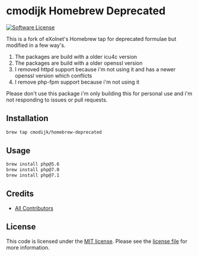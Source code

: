 # cmodijk Homebrew Deprecated

[![Software License](https://img.shields.io/badge/license-MIT-8469ad.svg?style=flat-square)](LICENSE)

This is a fork of eXolnet's Homebrew tap for deprecated formulae but modified in a few way's.
1. The packages are build with a older icu4c version
1. The packages are build with a older openssl version
1. I removed httpd support because i'm not using it and has a newer openssl version which conflicts 
1. I remove php-fpm support because i'm not using it 

Please don't use this package i'm only building this for personal use and i'm not responding to issues or pull requests. 

## Installation

```bash
brew tap cmodijk/homebrew-deprecated
```

## Usage

```bash
brew install php@5.6
brew install php@7.0
brew install php@7.1
```

## Credits

- [All Contributors](../../contributors)

## License

This code is licensed under the [MIT license](http://choosealicense.com/licenses/mit/).
Please see the [license file](LICENSE) for more information.
